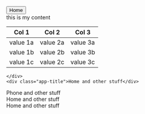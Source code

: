 
  <link rel="stylesheet" href="https://maxcdn.bootstrapcdn.com/bootstrap/3.3.5/css/bootstrap.min.css">
 <script type="text/javascript" src="https://ajax.googleapis.com/ajax/libs/jquery/1.11.3/jquery.min.js"></script>
 <script  type="text/javascript" src="https://maxcdn.bootstrapcdn.com/bootstrap/3.3.5/js/bootstrap.min.js"></script>
  
  <link rel="stylesheet" href="https://maxcdn.bootstrapcdn.com/font-awesome/latest/css/font-awesome.min.css">
  
  <script type="text/javascript" src="{{ site.baseurl }}/AppFlow.js"></script>
  <link rel="stylesheet" href="{{ site.baseurl }}/css/AppFlow.css">

<div>
<button class="close-all-apps btn btn-info" data-target="#myAppTray">Home</button>
</div>
<div class="app-tray spacing-2 bg-warning blured blured-dark" id="myAppTray">
  <div class="app scale-with-screen glass active-size-70">
    <div class="app-header app-icon">
      <i class="fa fa-home"></i>
    </div>
    <div class="app-content">
      <div>
        <span>this is my content</span>
        <span class="app-close pull-right"><i class="fa fa-close"></i></span>
        <div>
          <table class="table table-striped table-bordered">
            <thead>
              <tr>
                <th>Col 1</th>
                <th>Col 2</th>
                <th>Col 3</th>
              </tr>
            </thead>
            <tbody>
              <tr>
                <td>value 1a</td>
                <td>value 2a</td>
                <td>value 3a</td>
              </tr>
              <tr>
                <td>value 1b</td>
                <td>value 2b</td>
                <td>value 3b</td>
              </tr>
              <tr>
                <td>value 1c</td>
                <td>value 2c</td>
                <td>value 3c</td>
              </tr>
            </tbody>
          </table>
        </div>
      </div>

    </div>
    <div class="app-title">Home and other stuff</div>
  </div>
  <div class="app">
    <div class="app-header app-icon">
      <i class="fa fa-phone"></i>
    </div>
    <div class="app-content">
      <span class="app-close pull-right"><i class="fa fa-close"></i></span>
    </div>
    <div class="app-title">Phone and other stuff</div>
  </div>
  <div class="app"></div>
  <div class="app"></div>
  <div class="app app-span-2 app-height-span-2">
    <div class="app-header app-icon"><i class="fa fa-phone"></i></div>
    <div class="app-content">Home and other stuff</div>
    <div class="app-title">Home and other stuff</div>
  </div>
  <div class="app app-span-2"></div>
  <div class="app app-span-2"></div>
  <div class="app app-height-span-2"></div>
  <div class="app app-height-span-2"></div>
  <div class="app"></div>
  <div class="app"></div>
  <div class="app"></div>
</div>
